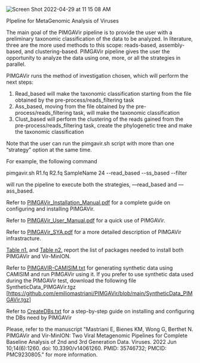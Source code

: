 ![Screen Shot 2022-04-29 at 11 15 08 AM](https://user-images.githubusercontent.com/65239532/165880242-41eaeff5-dca7-4387-91b6-19e4b2dfdfa5.png)


PIpeline for MetaGenomic Analysis of Viruses

The main goal of the PIMGAVir pipeline is to provide the user with a preliminary taxonomic classification of the data to be analyzed. In literature, three are the more used methods to this scope: reads-based, assembly-based, and clustering-based. PIMGAVir pipeline gives the user the opportunity to analyze the data using one, more, or all the strategies in parallel.

PIMGAVir runs the method of investigation chosen, which will perform the next steps:
1. Read_based will make the taxonomic classification starting from the file obtained by the pre-process/reads_filtering task
2. Ass_based, moving from the file obtained by the pre-process/reads_filtering task, will make the taxonomic classification
3. Clust_based will perform the clustering of the reads gained from the pre-process/reads_filtering task, create the phylogenetic tree and make the taxonomic classification

Note that the user can run the pimgavir.sh script with more than one “strategy” option at the same time. 

For example, the following command
 
  pimgavir.sh R1.fq R2.fq SampleName 24 --read_based --ss_based --filter

will run the pipeline to execute both the strategies, —read_based and —ass_based. 

Refer to [PIMGAVir_Installation_Manual.pdf](https://github.com/emiliomastriani/PIMGAVir/blob/main/PIMGAVir_Installation_Manual.pdf) for a complete guide on configuring and installing PIMGAVir.

Refer to [PIMGAVir_User_Manual.pdf](https://github.com/emiliomastriani/PIMGAVir/files/8588601/PIMGAVir_User_Manual.pdf) for a quick use of PIMGAVir. 

Refer to [PIMGAVir_SYA.pdf](https://github.com/emiliomastriani/PIMGAVir/blob/main/PIMGAVir-Pipeline_V1.1.pdf) for a more detailed description of PIMGAVir infrastracture.

[Table n1.](https://github.com/emiliomastriani/PIMGAVir/blob/main/Table1.png) and [Table n2.](https://github.com/emiliomastriani/PIMGAVir/blob/main/Table2.png) report the list of packages needed to install both PIMGAVir and Vir-MinION.

Refer to [PIMGAVIR-CAMISIM.txt](https://github.com/emiliomastriani/PIMGAVir/files/8736295/PIMGAVIR-CAMISIM.txt) for generating synthetic data using CAMISIM and run PIMGAVir using it. If you prefer to use synthetic data used during the PIMGAVir test, download the following file SyntheticData_PIMGAVir.tgz [https://github.com/emiliomastriani/PIMGAVir/blob/main/SyntheticData_PIMGAVir.tgz]

Refer to [CreateDBs.txt](https://github.com/emiliomastriani/PIMGAVir/files/8736791/CreateDBs.txt) for a step-by-step guide on installing and configuring the DBs need by PIMGAVir

Please, refer to the manuscript "Mastriani E, Bienes KM, Wong G, Berthet N. PIMGAVir and Vir-MinION: Two Viral Metagenomic Pipelines for Complete Baseline Analysis of 2nd and 3rd Generation Data. Viruses. 2022 Jun 10;14(6):1260. doi: 10.3390/v14061260. PMID: 35746732; PMCID: PMC9230805." for more information. 
